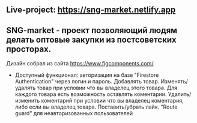 ## Live-project: https://sng-market.netlify.app

## SNG-market - проект позволяющий людям делать оптовые закупки из постсоветских просторах. 

Дизайн собрал из сайта https://www.figcomponents.com/

 * Доступный функционал: авторизация на базе "Firestore Authentication" через логин и пароль. Добавлять товар. Изменять/удалять товар при условии что вы владелец этого товара. Для каждого товара есть возможность оставлять коментарии. Удалить/изменить коментарий при условии что вы владелец коментария, либо если вы владелец товара. Поставить/убрать лайк. "Route guard" для неавторизованных пользователей 

